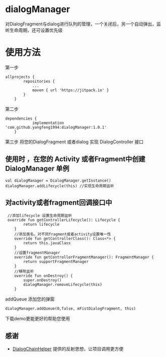 # dialogManager
对DialogFragment与dialog进行队列的管理，一个关闭后，另一个自动弹出，监听生命周期，还可设置优先级

# 使用方法
第一步
```
allprojects {
		repositories {
			...
			maven { url 'https://jitpack.io' }
		}
	}
```
第二步

```
dependencies {
	        implementation 'com.github.yangfeng1994:dialogManager:1.0.1'
	}
```
第三步
将您的DialogFragment 或者dialog 实现 DialogController 接口

## 使用时 ，在您的 Activity 或者Fragment中创建 DialogManager 单例

```
val dialogManager = DialogManager.getInstance()
dialogManager.addLifecycle(this) //实现生命周期监听
```

## 对activity或者fragment回调接口中
```
 //添加lifecycle 设置生命周期监听
 override fun getControllerLifecycle(): Lifecycle {
        return lifecycle
    }
    //添加类名，对不同fragment或者activity设置唯一性
    override fun getControllerClass(): Class<*> {
        return this.javaClass
    }
    //设置fragmentManager
    override fun getControllerFragmentManager(): FragmentManager {
        return supportFragmentManager
    }
    //移除监听
    override fun onDestroy() {
        super.onDestroy()
        dialogManager.removeLifecycle(this)
    }

```


addQueue 添加您的弹窗
```
dialogManager.addQueue(0,false, mFistDialogFragment, this)
```

下载demo更能更好的帮助您使用

## 感谢
- [DialogChainHelper](https://github.com/NByida/DialogChainHelper )
提供的反射思想，让项目调用更方便



